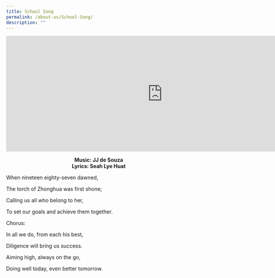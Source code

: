 ```yaml
---
title: School Song
permalink: /about-us/School-Song/
description: ""
---
```

<iframe allowfullscreen="" allow="accelerometer; autoplay; clipboard-write; encrypted-media; gyroscope; picture-in-picture; web-share" frameborder="0" title="YouTube video player" src="https://www.youtube.com/embed/rUmt70xGtvA" height="315" width="850"></iframe>



**<center>Music: JJ de Souza**
<br>**Lyrics: Seah Lye Huat</center>**


When nineteen eighty-seven dawned,

The torch of Zhonghua was first shone;

Calling us all who belong to her,

To set our goals and achieve them together.

Chorus:

In all we do, from each his best,

Diligence will bring us success.

Aiming high, always on the go,

Doing well today, even better tomorrow.